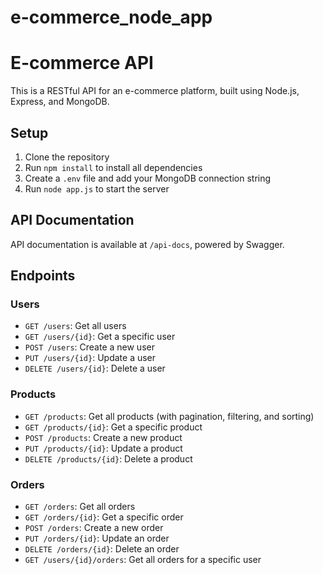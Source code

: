 # e-commerce_node_app
<!-- An e-commerce backend project built with nodejs and expressjs which focuses more on APIs endpoints. -->

# E-commerce API

This is a RESTful API for an e-commerce platform, built using Node.js, Express, and MongoDB.

## Setup

1. Clone the repository
2. Run `npm install` to install all dependencies
3. Create a `.env` file and add your MongoDB connection string
4. Run `node app.js` to start the server

## API Documentation

API documentation is available at `/api-docs`, powered by Swagger.

## Endpoints

### Users
- `GET /users`: Get all users
- `GET /users/{id}`: Get a specific user
- `POST /users`: Create a new user
- `PUT /users/{id}`: Update a user
- `DELETE /users/{id}`: Delete a user

### Products
- `GET /products`: Get all products (with pagination, filtering, and sorting)
- `GET /products/{id}`: Get a specific product
- `POST /products`: Create a new product
- `PUT /products/{id}`: Update a product
- `DELETE /products/{id}`: Delete a product

### Orders
- `GET /orders`: Get all orders
- `GET /orders/{id}`: Get a specific order
- `POST /orders`: Create a new order
- `PUT /orders/{id}`: Update an order
- `DELETE /orders/{id}`: Delete an order
- `GET /users/{id}/orders`: Get all orders for a specific user

